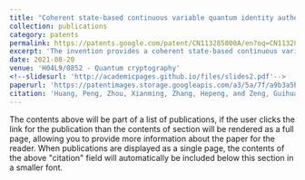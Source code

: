 ```yaml
---
title: "Coherent state-based continuous variable quantum identity authentication method and system"
collection: publications
category: patents
permalink: https://patents.google.com/patent/CN113285800A/en?oq=CN113285800A
excerpt: 'The invention provides a coherent state-based continuous variable quantum identity authentication method and a coherent state-based continuous variable quantum identity authentication system.'
date: 2021-08-20
venue: 'H04L9/0852 - Quantum cryptography'
<!--slidesurl: 'http://academicpages.github.io/files/slides2.pdf'-->
paperurl: 'https://patentimages.storage.googleapis.com/a3/5a/7f/a9b3a5bf9c7ea9/CN113285800A.pdf'
citation: 'Huang, Peng, Zhou, Xianming, Zhang, Hepeng, and Zeng, Guihua. <i>Coherent state-based continuous variable quantum identity authentication method and system</i>. China Patent CN113285800A, issued August 20, 2021.'
---
```


The contents above will be part of a list of publications, if the user clicks the link for the publication than the contents of section will be rendered as a full page, allowing you to provide more information about the paper for the reader. When publications are displayed as a single page, the contents of the above "citation" field will automatically be included below this section in a smaller font.